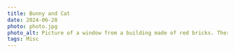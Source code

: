 ```yaml
---
title: Bunny and Cat
date: 2024-06-28
photo: photo.jpg
photo_alt: Picture of a window from a building made of red bricks. There's a white bunny molding below the window and a cat inside the apartment looking outside.
tags: Misc
---
```

